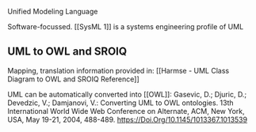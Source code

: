 Unified Modeling Language

Software-focussed.
[[SysML 1]] is a systems engineering profile of UML


## UML to OWL and SROIQ
Mapping, translation information provided in:
[[Harmse - UML Class Diagram to OWL and SROIQ Reference]]

UML can be automatically converted into [[OWL]]:
Gasevic, D.; Djuric, D.; Devedzic, V.; Damjanovi, V.: Converting UML to OWL ontologies. 13th International World Wide Web Conference on Alternate, ACM, New York, USA, May 19-21, 2004, 488-489. https://Doi.Org/10.1145/1013367.1013539